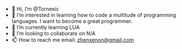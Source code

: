 - 👋 Hi, I’m @Tornexic
- 👀 I’m interested in learning how to code a multitude of programming languages. I want to become a great programmer.
- 🌱 I’m currently learning LUA
- 💞️ I’m looking to collaborate on N/A
- 📫 How to reach me email: zhenxenon@gmail.com 

<!---
Tornexic/Tornexic is a ✨ special ✨ repository because its `README.md` (this file) appears on your GitHub profile.
You can click the Preview link to take a look at your changes.
--->
